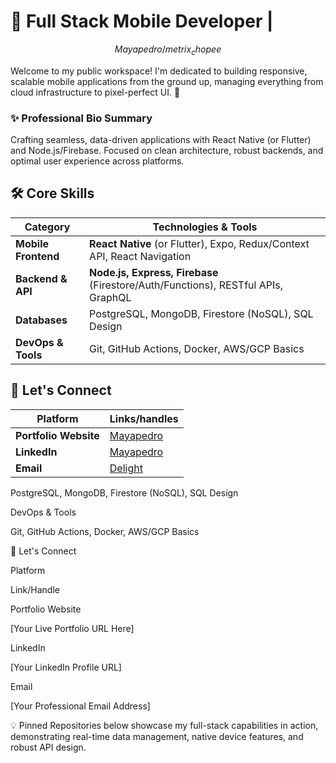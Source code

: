 # 🚀 Full Stack Mobile Developer | 

$$Mayapedro/metrix_chopee$$

Welcome to my public workspace! I'm dedicated to building responsive, scalable mobile applications from the ground up, managing everything from cloud infrastructure to pixel-perfect UI. 👋

### ✨ Professional Bio Summary

Crafting seamless, data-driven applications with React Native (or Flutter) and Node.js/Firebase. Focused on clean architecture, robust backends, and optimal user experience across platforms.

## 🛠 Core Skills

| Category | Technologies & Tools |
| ----- | ----- |
| **Mobile Frontend** | **React Native** (or Flutter), Expo, Redux/Context API, React Navigation |
| **Backend & API** | **Node.js, Express, Firebase** (Firestore/Auth/Functions), RESTful APIs, GraphQL |
| **Databases** | PostgreSQL, MongoDB, Firestore (NoSQL), SQL Design |
| **DevOps & Tools** | Git, GitHub Actions, Docker, AWS/GCP Basics |

## 🔗 Let's Connect

| Platform | Links/handles |
| ----- | ----- |
| **Portfolio Website** | [Mayapedro](https://jhay-tech.page.gd)|
| **LinkedIn** | [Mayapedro](https://www.google.com) |
| **Email** | [Delight](mailto:delightatuchukwu@gmail.com) |


PostgreSQL, MongoDB, Firestore (NoSQL), SQL Design

DevOps & Tools

Git, GitHub Actions, Docker, AWS/GCP Basics

🔗 Let's Connect

Platform

Link/Handle

Portfolio Website

[Your Live Portfolio URL Here]

LinkedIn

[Your LinkedIn Profile URL]

Email

[Your Professional Email Address]

💡 Pinned Repositories below showcase my full-stack capabilities in action, demonstrating real-time data management, native device features, and robust API design.
